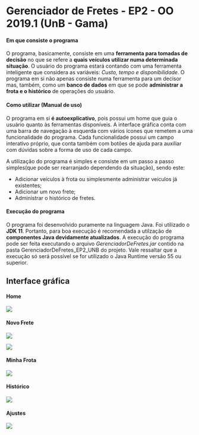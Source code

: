 # Gerenciador de Fretes - EP2 - OO 2019.1 (UnB - Gama)

#### Em que consiste o programa

O programa, basicamente, consiste em uma **ferramenta para tomadas de decisão** no que se refere a **quais veículos utilizar numa determinada situação**. O usuário do programa estará contando com uma ferramenta inteligente que considera as variáveis: _Custo, tempo e disponibilidade_. O programa em si não apenas consiste numa ferramenta para um decisor mas, também, como um **banco de dados** em que se pode **administrar a frota e o histórico** de operações do usuário.

#### Como utilizar (Manual de uso)

O programa em si **é autoexplicativo**, pois possui um home que guia o usuário quanto às ferramentas disponíveis. A interface gráfica conta com uma barra de navegação à esquerda com vários ícones que remetem a uma funcionalidade do programa. Cada funcionalidade possui um campo interativo próprio, que conta também com botões de ajuda para auxiliar com dúvidas sobre a forma de uso de cada campo.

A utilização do programa é simples e consiste em um passo a passo simples(que pode ser rearranjado dependendo da situação), sendo este:
- Adicionar veículos à frota ou simplesmente administrar veículos já existentes;
- Adicionar um novo frete;
- Administrar o histórico de fretes.

#### Execução do programa

O programa foi desenvolvido puramente na linguagem Java. Foi utilizado o **JDK 11**. Portanto, para boa execução é recomendada a utilzação de **componentes Java devidamente atualizados**. A execução do programa pode ser feita executando o arquivo _GerenciadorDeFretes.jar_ contido na pasta GerenciadorDeFretes_EP2_UNB do projeto. Vale ressaltar que a execução só será possível se for utilizado o Java Runtime versão 55 ou superior.

## Interface gráfica

#### Home
![](/GerenciadorDeFretes_EP2_UNB/images/home)

#### Novo Frete
![](/GerenciadorDeFretes_EP2_UNB/images/novofrete1)

![](/GerenciadorDeFretes_EP2_UNB/images/novofrete2)

#### Minha Frota
![](/GerenciadorDeFretes_EP2_UNB/images/minhafrota)

#### Histórico
![](/GerenciadorDeFretes_EP2_UNB/images/historico)

#### Ajustes
![](/GerenciadorDeFretes_EP2_UNB/images/ajustes)